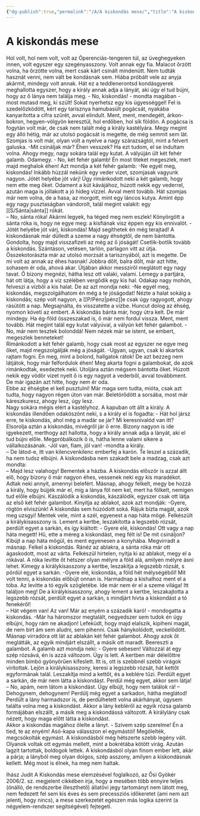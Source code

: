 ```yaml
---
{"dg-publish":true,"permalink":"/A/A kiskondás mese/","title":"A kiskondás mese","created":"2023-11-19T02:57","updated":"2024-10-22T19:27"}
---
```



# A kiskondás mese

Hol volt, hol nem volt, volt az Óperenciás-tengeren túl, az üveghegyeken innen, volt egyszer egy szegényasszony. Volt annak egy fia. Malacot őrzött volna, ha őrzötte volna, mert csak kárt csinált mindenütt. Nem tudták hasznát venni, nem vált be kondásnak sem. Hiába próbált vele az anyja akármit, mindegy volt annak. Hát ez a teddlenerontsd kondásgyerek meghallotta egyszer, hogy a király annak adja a lányát, aki úgy el tud bújni, hogy az ő lánya nem találja meg. - No, kiskondás! - mondta magában - most mutasd meg, ki szült! Sokat nyerhetsz egy kis ügyességgel! Fel is szedelőzködött, kért egy tarisznya hamubasült pogácsát, nyakába kanyarította a cifra szűrét, avval elindult. Ment, ment, mendegélt, árkon-bokron, hegyen-völgyön keresztül, hol erdőben, hol sík földön. A pogácsa is fogytán volt már, de csak nem talált még a király kastélyára. Megy megint egy álló hétig, már az utolsó pogácsát is megette, de még semmit sem lát. Szomjas is volt már, olyan volt a nyelve a nagy szárazságtól, mint a felvert galuska. -Mit csináljak már? Éhen vesszek? Ha ezt tudom, el se indultam volna. Ahogy megy, nagy sokára talál egy kutat. A vályúján ült két fehér galamb. Odamegy. - No, két fehér galamb! Én most titeket megeszlek, mert majd meghalok éhen! Azt mondja a két fehér galamb: -Ne egyél meg, kiskondás! Inkább húzzál nekünk egy veder vizet, szomjasak vagyunk nagyon. Jótét helyébe jót várj! Úgy rimánkodott neki a két galamb, hogy nem ette meg őket. Odament a kút kávájához, húzott nekik egy vederrel, azután maga is jóllakott a jó hideg vízzel. Avval ment tovább. Hát szomjas már nem volna, de a hasa, az morgott, mint egy láncos kutya. Amint épp egy nagy pusztaságban vándorolt, talál megint valakit: egy [[S/Sánta\|sánta]] rókát.  
– No, sánta róka! Akármi legyek, ha téged meg nem eszlek! Könyörgött a sánta róka is, hogy ne egye meg: a kisfiának visz éppen egy kis ennivalót. - Jótét helyébe jót várj, kiskondás! Majd segíthetek én még terajtad! A kiskondásnak már dülledt a szeme a nagy éhségtől, de nem bántotta. Gondolta, hogy majd visszafizeti az még az ő jóságát! Csetlik-botlik tovább a kiskondás. Szántáson, vetésen, tarlón, parlagon vitt az útja. Összekotorászta már az utolsó morzsát a tarisznyából, azt is megette. De mi volt az annak az éhes hasnak! Jobbra dőlt, balra dőlt, már azt hitte, sohasem ér oda, ahová akar. Útjában akkor messziről meglátott egy nagy tavat. Ő bizony megnézi, hátha lesz ott valaki, valami. Lemegy a partjára, hát ott látja, hogy a víz szélében vergődik egy kis hal. Odakap nagy mohón, felveszi a vízből a kis halat. De az azt mondja neki: -Ne egyél meg, kiskondás, megszolgálhatom én még a te jóságodat! Nézte a halat sokáig a kiskondás; szép volt nagyon, a [[P/Pénz\|pénz]]e csak úgy ragyogott, ahogy rásütött a nap. Megsajnálta, és visszatette a vízbe. Huncut dolog az éhség, nyomon követi az embert. A kiskondás bánta már, hogy útra kelt. De már mindegy. Ha ég-föld összeszakad is, ő már nem fordul vissza. Ment, ment tovább. Hát megint talál egy kutat vályúval, a vályún két fehér galambot. - No, már nem tesztek bolonddá! Nem nézek már se istent, se embert, megeszlek benneteket!  
Rimánkodott a két fehér galamb, hogy csak most az egyszer ne egye meg őket, majd megszolgálják még a jóságát. -Ugyan, ugyan, csak ki akartok rajtam fogni. Én meg, mint a bolond, hallgatok rátok! De azt bezzeg nem látjátok, hogy már felfordulok éhen! Meg akarta fogni a galambokat, de azok rimánkodtak, esedeztek neki. Utoljára aztán mégsem bántotta őket. Húzott nekik egy vödör vizet nyelt ő is egy nagyot a vederből, avval továbbment.  
De már igazán azt hitte, hogy nem ér oda.  
Ebbe az éhségbe el kell pusztulni! Már maga sem tudta, mióta, csak azt tudta, hogy nagyon régen úton van már. Beletörődött a sorsába, most már káreszkuresz, ahogy lesz, úgy lesz.  
Nagy sokára mégis elért a kastélyhoz. A kapuban ott állt a király. A kiskondás illendően odaköszönt neki, s a király el is fogadta: - Hát hol jársz erre, te kiskondás, ahol még a madár se jár? Mi keresnivalód van itt? Elsorolja aztán a kiskondás, mivégről jár ő erre. Bizony nagyon is ide igyekezett, merthogy azt hallotta, hogy a király annak adja a lányát, aki el tud bújni előle. Megpróbálkozik ő is, hátha lenne valami sikere a vállalkozásának. -Jól van, fiam, jól van! -mondta a király.  
– De látod-e, itt van kilencvenkilenc emberfej a karón. Te leszel a századik, ha nem tudsz elbújni. A kiskondásba nem szakadt bele a madzag, csak azt mondta:  
– Majd lesz valahogy! Bementek a házba. A kiskondás először is azzal állt elő, hogy bizony ő már nagyon éhes, vessenek neki egy kis maradékot. Adtak neki annyit, amennyi belefért. Másnap, ahogy felkelt, megy be hozzá a király, hogy bújjék már el, míg a lánya föl nem kel, mert ha fölkelt, nemigen tud előle elbújni. Kászálódik a kiskondás, kászálódik, egyszer csak ott látja az első két fehér galambot. Kinyitja az ablakot, azok azt mondják: -Gyere, rögtön elviszünk! A kiskondás sem húzódott soká. Rájuk bízta magát, azok meg uzsgyi! Mentek vele, mint a szél, egyenest a nap háta mögé. Felkészült a királykisasszony is. Lement a kertbe, leszakította a legszebb rózsát, perdült egyet a sarkán, és így kiáltott: - Gyere elé, kiskondás! Ott vagy a nap háta megett! Hű, ette a méreg a kiskondást, meg félt is! De mit csináljon? Kibújt a nap háta mögül, és ment egyenesen a konyhába. Megvirradt a másnap. Felkel a kiskondás. Ránéz az ablakra, a sánta róka már ott ágaskodott, most az várta. Felkészül hirtelen, nyitja ki az ablakot, megy el a rókával. A róka levitte őt hétszer olyan mélyre a föld alá, amilyen mélyre ásni lehet. Kimegy a királykisasszony a kertbe, leszakítja a legszebb rózsát, s pördül egyet a sarkán. -Gyere elé, kiskondás, a föld hét mélységéből! Mit volt tenni, a kiskondás előbújt onnan is. Harmadnap a kishalhoz ment el a tóba. Az levitte a tó egyik szögletébe. Ide már nem ér el a szeme világa! Itt találjon meg! De a királykisasszony, ahogy lement a kertbe, leszakajtotta a legszebb rózsát, perdült egyet a sarkán, s mindjárt hívta a kiskondást a tó fenekéről!  
– Hát végem van! Az van! Már az enyém a századik karó! - mondogatta a kiskondás. -Már ha háromszor megtalált, negyedszer sem tudok én úgy elbújni, hogy rám ne akadjon! Lefeküdt, hogy majd elalszik, kipiheni magát, de nem bírt ám sem aludni, sem pihenni. Csak hánykolódott, veckelődött.  
Másnap virradóra ott lát az ablakán két fehér galambot. Ahogy azok őt meglátták, az egyik mindjárt elszállt, a másik ott maradt. Beereszti a galambot. A galamb azt mondja neki: - Gyere sebesen! Változzál át egy szép rózsává, én is azzá változom. Úgy is lett. A kertben már délelőttre minden bimbó gyönyörűen kifeslett. Itt is, ott is szebbnél szebb virágok virítottak. Lejön a királykisasszony, keresi a legszebb rózsát, hát kettőt egyformának talál. Leszakítja mind a kettőt, és a keblére tűzi. Perdült egyet a sarkán, de már nem látta a kiskondást. Perdül még egyet, akkor sem látja!  
– No, apám, nem látom a kiskondást. Úgy elbújt, hogy nem találok rá! – Dehogynem, dehogynem! Perdülj még egyet a sarkadon, hátha meglátod! Perdült a lány harmadszor is, de perdülhetett volna akárhányat, úgysem találta volna meg a kiskondást. Akkor a lány kebléről az egyik rózsa galamb formájában elszállt, a másik meg a kiskondássá változott. A királylány csak nézett, hogy maga előtt látta a kiskondást.  
Akkor a kiskondás magához ölelte a lányt. - Szívem szép szerelme! Én a tied, te az enyém! Asó-kapa válasszon el egymástól! Megölelték, megcsókolták egymást. A kiskondásból még hétszerte szebb legény vált. Olyanok voltak ott egymás mellett, mint a bokrétába kötött virág. Azután lagzit tartottak, boldogok lettek. A kiskondásból olyan finom ember lett, akár a párja; a lányból meg olyan dolgos, szép asszony, amilyen a kiskondásnak kellett. Még most is élnek, ha meg nem haltak.  

Ihász Judit A Kiskondás mese elemzésével foglalkozó, az Ősi Gyökér 2006/2. sz. megjelent cikkében írja, hogy a mesében több ennyire teljes (önálló, de rendszerbe illeszthető) állatövi jegy tartományt nem látott meg, nem fedezett fel sem kis éves és sem precessziós időkeretet (ami nem azt jelenti, hogy nincs), a mese szerkezetét egészen más logika szerint (a négyelem-rendszer segítségével) fejtegeti.  